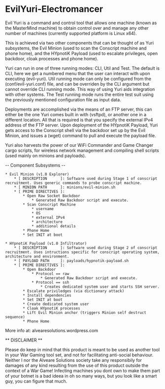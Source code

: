 # EvilYuri-Electromancer

Evil Yuri is a command and control tool that allows one machine (known as the MasterMind machine) to obtain control over and manage any other number of machines (currently supported platform is Linux x64).

This is achieved via two other components that can be thought of as Yuri subsystems, the Evil Minion (used to scan the Conscript machine and phone home), and the HYpnotiK Payload (used to escalate privileges, open backdoor, cloak processes and phone home).

Yuri can run in one of three running modes: CLI, Util and Test. The default is CLI, here we get a numbered menu that the user can interact with upon executing (evil-yuri). Util running mode can only be configured from the (conf/evil-yuri.conf) file, and can be overriden by the CLI argument but cannot override CLI running mode. This way of using Yuri aids integration with other systems. The Test running mode runs the entire test suit using the previously mentioned configuration file as input data.

Deployments are accomplished via the means of an FTP server, this can either be the one Yuri comes built in with (vsftpd), or another one in a different location. All that is required is that you specify the external IPv4 address of the FTP server. Upon deployment of the HYpnotiK Payload, Yuri gets access to the Conscript shell via the backdoor set up by the Evil Minion, and issues a (wget) command to pull and execute the payload file.

Yuri also harvests the power of our WiFi Commander and Game Changer cargo scripts, for wireless network management and compiling shell scripts (used mainly on minions and payloads).

-- Component Subsystems --

    * Evil Minion (v1.0 Explorer)
        * [ DESCRIPTION      ]: Software used during Stage 1 of conscript recruitment. Uses generic commands to probe conscript machine.
        * [ MINION PATH      ]: minions/evil-minion.sh
        * [ PRIME DIRECTIVES ]:
            * Open Raw Socket Backdoor
                * Generated Raw Backdoor script and execute.
            * Scan Conscript Machine
                * username
                * OS
                * external IPv4
                * architecture
                * additional details
            * Phone Home
            * Set INIT at boot
            
    * HYpnotiK Payload (v1.0 Infiltrator)
        * [ DESCRIPTION      ]: Software used during Stage 2 of conscript recruitment. Uses intructions specific for conscript operating system, architecture and environment.
        * [ PAYLOAD PATH     ]: payloads/hypnotik-payload.sh
        * [ PRIME DIRECTIVES ]:
            * Open Backdoor
                * Protocol == raw
                    * Generated Raw Backdoor script and execute.
                * Protocol == ssh
                    * Creates dedicated system user and starts SSH server.
            * Escalate priviledges (via dictionary attack)
            * Install dependencies
            * Set INIT at boot
            * Create dedicated system user
            * Cloak HYpnotiK processes
            * Lift Evil Minion anchor (triggers Minion self destruct sequence)
            * Phone Home
            
            
More info at: alvearesolutions.wordpress.com

** DISCLAIMER **

Please do keep in mind that this product is meant to be used as another tool in your War Gaming tool set, and not for facilitating anti-social behaviour.
Neither I nor the Alveare Solutions society take any responsibily for damages of any kind resulting from the use of this product outside the context of a War Game!
Infecting machines you dont own to make them part of your botnet is a bad ideea in oh so many ways, but you look like a smart guy, you can figure that much.
